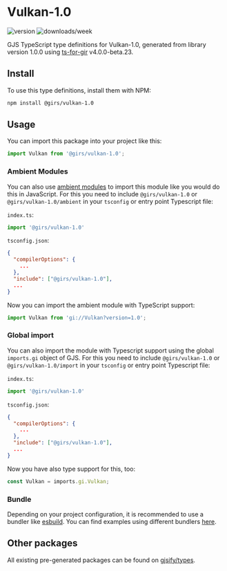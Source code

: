 
# Vulkan-1.0

![version](https://img.shields.io/npm/v/@girs/vulkan-1.0)
![downloads/week](https://img.shields.io/npm/dw/@girs/vulkan-1.0)


GJS TypeScript type definitions for Vulkan-1.0, generated from library version 1.0.0 using [ts-for-gir](https://github.com/gjsify/ts-for-gir) v4.0.0-beta.23.


## Install

To use this type definitions, install them with NPM:
```bash
npm install @girs/vulkan-1.0
```

## Usage

You can import this package into your project like this:
```ts
import Vulkan from '@girs/vulkan-1.0';
```

### Ambient Modules

You can also use [ambient modules](https://github.com/gjsify/ts-for-gir/tree/main/packages/cli#ambient-modules) to import this module like you would do this in JavaScript.
For this you need to include `@girs/vulkan-1.0` or `@girs/vulkan-1.0/ambient` in your `tsconfig` or entry point Typescript file:

`index.ts`:
```ts
import '@girs/vulkan-1.0'
```

`tsconfig.json`:
```json
{
  "compilerOptions": {
    ...
  },
  "include": ["@girs/vulkan-1.0"],
  ...
}
```

Now you can import the ambient module with TypeScript support: 

```ts
import Vulkan from 'gi://Vulkan?version=1.0';
```

### Global import

You can also import the module with Typescript support using the global `imports.gi` object of GJS.
For this you need to include `@girs/vulkan-1.0` or `@girs/vulkan-1.0/import` in your `tsconfig` or entry point Typescript file:

`index.ts`:
```ts
import '@girs/vulkan-1.0'
```

`tsconfig.json`:
```json
{
  "compilerOptions": {
    ...
  },
  "include": ["@girs/vulkan-1.0"],
  ...
}
```

Now you have also type support for this, too:

```ts
const Vulkan = imports.gi.Vulkan;
```

### Bundle

Depending on your project configuration, it is recommended to use a bundler like [esbuild](https://esbuild.github.io/). You can find examples using different bundlers [here](https://github.com/gjsify/ts-for-gir/tree/main/examples).

## Other packages

All existing pre-generated packages can be found on [gjsify/types](https://github.com/gjsify/types).

